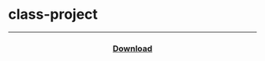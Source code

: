 # class-project
<hr>
<center>
  
### [Download](https://github.com/mrprogrammer2938/Powerpoing-class/archive/refs/heads/master.zip)
</center>
<br>
  
